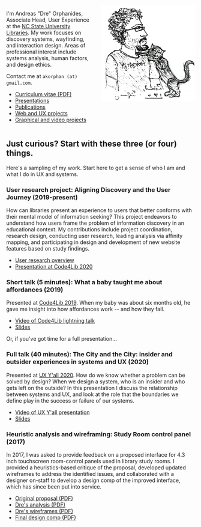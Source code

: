 <img src="./images/metadata-cat.png" style="float: right; width:250px; margin-left: 20px;" />

I'm Andreas "Dre" Orphanides, Associate Head, User Experience at the [NC State University Libraries](https://www.lib.ncsu.edu). My work focuses on discovery systems, wayfinding, and interaction design. Areas of professional interest include systems analysis, human factors, and design ethics.

Contact me at `akorphan (at) gmail.com`.

* [Curriculum vitae (PDF)](./images/cv.pdf)
* [Presentations](./presentations.html)
* [Publications](./publications.html)
* [Web and UX projects](./projects.html)
* [Graphical and video projects](./media.html)

<div style="clear: both"></div>

## Just curious? Start with these three (or four) things.

Here's a sampling of my work. Start here to get a sense of who I am and what I do in UX and systems.

### User research project: Aligning Discovery and the User Journey (2019-present)

How can libraries present an experience to users that better conforms with their mental model of information seeking? This project endeavors to understand how users frame the problem of information discovery in an educational context. My contributions include project coordination, research design, conducting user research, leading analysis via affinity mapping, and participating in design and development of new website features based on study findings.

* [User research overview](https://www.lib.ncsu.edu/projects/identifying-user-needs)
* [Presentation at Code4Lib 2020](https://youtu.be/6JHwdgNJ3ig?t=1293)

### Short talk (5 minutes): What a baby taught me about affordances (2019)

Presented at [Code4Lib 2019](https://2019.code4lib.org/). When my baby was about six months old, he gave me insight into how affordances work -- and how they fail.

* [Video of Code4Lib lightning talk](https://youtu.be/uXYIjJrfqnI?t=998)
* [Slides](https://docs.google.com/presentation/d/1Uvi37lN1198snmkYbTmQ-f58_rtsjXYbr6n73hEYchY/edit)

Or, if you've got time for a full presentation...

### Full talk (40 minutes): The City and the City: insider and outsider experiences in systems and UX (2020)

Presented at [UX Y'all 2020](https://www.uxyall.org/). How do we know whether a problem can be solved by design? When we design a system, who is an insider and who gets left on the outside? In this presentation I discuss the relationship between systems and UX, and look at the role that the boundaries we define play in the success or failure of our systems.

* [Video of UX Y'all presentation](https://www.youtube.com/watch?v=mupR9w5NhxM)
* [Slides](https://docs.google.com/presentation/d/12Q3ZTXZB92qib6ASadOlZYm-QrGvUpSvF0jufJSUW5U/edit)

### Heuristic analysis and wireframing: Study Room control panel (2017)

In 2017, I was asked to provide feedback on a proposed interface for 4.3 inch touchscreen room-control panels used in library study rooms. I provided a heuristics-based critique of the proposal, developed updated wireframes to address the identified issues, and collaborated with a designer on-staff to develop a design comp of the improved interface, which has since been put into service.

* [Original proposal (PDF)](./images/amx-original.pdf)
* [Dre's analysis (PDF)](./images/amx-comments.pdf)
* [Dre's wireframes (PDF)](./images/amx-proposal.pdf)
* [Final design comp (PDF)](./images/amx-final.pdf)

